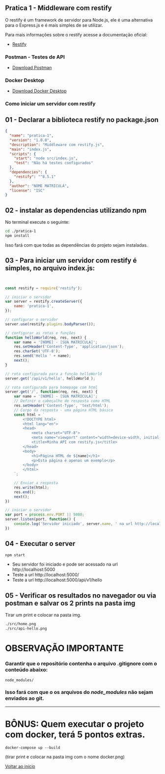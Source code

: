 ## Pratica 1 - Middleware com restify

O restify é um framework de servidor para Node.js, ele é uma alternativa para o Express.js e é mais simples de se utilizar.

Para mais informações sobre o restify acesse a documentação oficial:

- [Restify](http://restify.com/)

### Postman - Testes de API
- [Download Postman](https://www.postman.com/downloads/)

### Docker Desktop
- [Download Docker Desktop](https://www.docker.com/products/docker-desktop/)

### Como iniciar um servidor com restify

## 01 - Declarar a biblioteca restify no package.json
```json
{
  "name": "pratica-1",
  "version": "1.0.0",
  "description": "Middleware com restify.js",
  "main": "index.js",
  "scripts": {
    "start": "node src/index.js",
    "test": "Não há testes configurados"
  },
  "dependencies": {
    "restify": "^8.5.1"
  },
  "author": "NOME MATRICULA",
  "license": "ISC"
}

```
## 02 - instalar as dependencias utilizando npm
No terminal execute o seguinte:
```bash
cd ./pratica-1
npm install
```
Isso fará com que todas as dependências do projeto sejam instaladas.

## 03 - Para iniciar um servidor com restify é simples, no arquivo index.js:

```js


const restify = require('restify');

// iniciar o servidor
var server = restify.createServer({
    name: 'pratica-1',
});

// configurar o servidor
server.use(restify.plugins.bodyParser());

// configurar as rotas e funções
function helloWorld(req, res, next) {
    var name = '[NOME] - [SUA MATRICULA]';
    res.setHeader('Content-Type', 'application/json');
    res.charSet('UTF-8');
    res.send('Hello ' + name);
    next();
}

// rota configurada para a função helloWorld
server.get('/api/v1/hello', helloWorld );

// rota configurada para homepage com html
server.get('/', function(req, res, next) {
    var name = '[NOME] - [SUA MATRICULA]';
    // Definir o cabeçalho de resposta como HTML
    res.setHeader('Content-Type', 'text/html');
    // Corpo da resposta - uma página HTML básica
    const html = `
        <!DOCTYPE html>
        <html lang="en">
        <head>
            <meta charset="UTF-8">
            <meta name="viewport" content="width=device-width, initial-scale=1.0">
            <title>Minha API com restify.js</title>
        </head>
        <body>
            <h1>Página HTML de ${name}</h1>
            <p>Esta página é apenas um exemplo</p>
        </body>
        </html>
    `;

    // Enviar a resposta
    res.write(html);
    res.end();
    next();
})

// iniciar o servidor
var port = process.env.PORT || 5000;
server.listen(port, function() {
    console.log('Servidor iniciado', server.name, ' na url http://localhost:' + port);
})

```
## 04 - Executar o server
```bash
npm start
```
- Seu servidor foi iniciado e pode ser acessado na url http://localhost:5000
- Teste a url http://localhost:5000/
- Teste a url http://localhost:5000/api/v1/hello

## 05 - Verificar os resultados no navegador ou via postman e salvar os 2 prints na pasta img

Tirar um print e colocar na pasta img.

```bash
./src/home.png
./src/api-hello.png
```

# OBSERVAÇÃO IMPORTANTE
### Garantir que o repositório contenha o arquivo .gitignore com o conteúdo abaixo:
```git
node_modules/
```
### Isso fará com que o os arquivos do *_node_modules_* não sejam enviados ao git.
---
# BÔNUS: Quem executar o projeto com docker, terá 5 pontos extras.
```
docker-compose up --build
``` 
(tirar print e colocar na pasta img com o nome docker.png)

[Voltar ao início](../README.md)